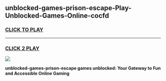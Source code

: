 
## unblocked-games-prison-escape-Play-Unblocked-Games-Online-cocfd
<h3>
<a href="https://premium76.site?title=unblocked-games-prison-escape&ref=25A">CLICK TO PLAY</a></h3>
<hr>

<h3>
<a href="https://premium76.site?title=unblocked-games-prison-escape&ref=25A">CLICK 2 PLAY</a>
  
</h3>

<a href="https://premium76.site?title=unblocked-games-prison-escape&ref=25A"><img src="https://clearcache.store/games.png"></a>


**unblocked-games-prison-escape games unblocked: Your Gateway to Fun and Accessible Online Gaming**
